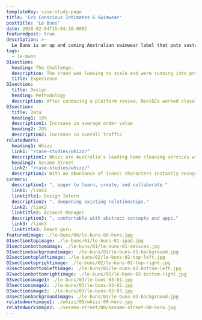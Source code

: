 ```yaml
---
templateKey: case-study-page
title: 'Eco Conscious Intimates & Swimwear'
posttitle: 'Lé Buns'
date: 2020-02-04T15:04:10.000Z
featuredpost: true
description: >-
  Le Buns is an up and coming Australian swimwear label that puts sustainability and environmental consciousness at the centre of what they do.
tags:
  - le-buns
01section:
  heading: The Challenge.
  description: The brand was looking to scale and were running into problems with their existing eCommerce platform. Next&Co were asked to re-platform the site to sustain continued growth whilst keeping the digital experience consistent, and on-brand for loyal customers.
  title: Experience
02section:
  title: Design
  heading: Methodology
  description: After conducing a platform review, Next&Co worked closely with Le Buns to bring the digital experience to life on the Shopify platform.
03section:
  title: Data
  heading1: 10%
  description1: Increase in average order value
  heading2: 20%
  description2: Increase in overall traffic
relatedwork:
  heading1: Whizz
  link1: "/case-studies/whizz/"
  description1: Whizz are Australia’s leading home cleaning services with over 5,000 cleaners on demand platform for both mobile and web applications.
  heading2: Sesame Street
  link2: "/case-studies/whizz/"
  description2: With an abundance of iconic characters instantly recognisable across multiple generations.
careers:
  description1: ", eager to learn, create, and collaborate."
  link1: /link1
  linktitle1: Design Intern
  description2: ", deepening existing relationships."
  link2: /link2
  linktitle2: Account Manager
  description3: ", comfortable with abstract concepts and apps."
  link3: /link3
  linktitle3: React guru
featuredimage: ./le-buns/00/le-buns-00-hero.jpg
01sectiontopimage: ./le-buns/01/le-buns-01-ipad.jpg
01sectionbottomimage: ./le-buns/01/le-buns-01-devices.jpg
01sectionbackgroundimage: ./le-buns/01/le-buns-01-background.jpg
02sectiontopleftimage: ./le-buns/02/le-buns-02-top-left.jpg
02sectiontoprightimage: ./le-buns/02/le-buns-02-top-right.jpg
02sectionbottomleftimage: ./le-buns/02/le-buns-02-bottom-left.jpg
02sectionbottomrightimage: ./le-buns/02/le-buns-02-bottom-right.jpg
03sectionimage1: ./le-buns/03/le-buns-03-01.jpg
03sectionimage2: ./le-buns/03/le-buns-03-02.jpg
03sectionimage3: ./le-buns/03/le-buns-03-03.jpg
03sectionbackgroundimage: ./le-buns/03/le-buns-03-background.jpg
relatedworkimage1: ./whizz/00/whizz-00-hero.jpg
relatedworkimage2: ./sesame-street/00/sesame-street-00-hero.jpg
---
```

